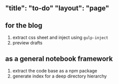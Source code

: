 "title": "to-do"
"layout": "page"
---

## for the blog

1. extract css sheet and inject using `gulp-inject`
2. preview drafts

## as a general notebook framework

1. extract the code base as a npm package
2. generate index for a deep directory hierarchy

